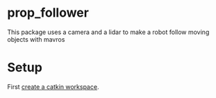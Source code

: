 # prop_follower
This package uses a camera and a lidar to make a robot follow moving objects with mavros

# Setup

First [create a catkin workspace](https://iceberg-asv.gitbook.io/general/).
